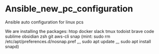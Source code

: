 # Ansible_new_pc_configuration
Ansible auto configuration for linux pcs



We are installing the packages:
htop
docker
slack
tmux
todoist
brave
code
sublime
obsidian
zsh
git
aws-cli
snap (mint: sudo rm /etc/apt/preferences.d/nosnap.pref ,,, sudo apt update ,,, sudo apt install snapd)



